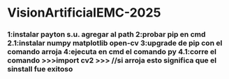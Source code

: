 # VisionArtificialEMC-2025

### 1:instalar payton  s.u.  agregar al path    2:probar pip en cmd    2.1:instalar  numpy  matplotlib  open-cv    3:upgrade de pip  con el comando arroja    4:ejecuta en cmd el comando py    4.1:corre el comando >>>import cv2  >>> //si arroja esto significa que el sinstall fue exitoso    
